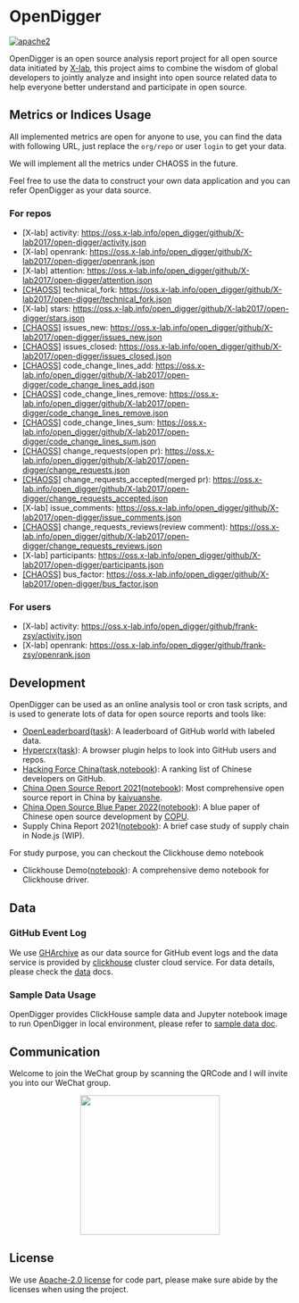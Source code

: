 # OpenDigger

[![apache2](https://img.shields.io/badge/license-Apache%202-blue)](LICENSE)

OpenDigger is an open source analysis report project for all open source data initiated by [X-lab](https://x-lab.info), this project aims to combine the wisdom of global developers to jointly analyze and insight into open source related data to help everyone better understand and participate in open source.

## Metrics or Indices Usage

All implemented metrics are open for anyone to use, you can find the data with following URL, just replace the `org/repo` or user `login` to get your data.

We will implement all the metrics under CHAOSS in the future.

Feel free to use the data to construct your own data application and you can refer OpenDigger as your data source.

### For repos

- [X-lab] activity: https://oss.x-lab.info/open_digger/github/X-lab2017/open-digger/activity.json
- [X-lab] openrank: https://oss.x-lab.info/open_digger/github/X-lab2017/open-digger/openrank.json
- [X-lab] attention: https://oss.x-lab.info/open_digger/github/X-lab2017/open-digger/attention.json
- [[CHAOSS]](https://chaoss.community/metric-technical-fork/) technical_fork: https://oss.x-lab.info/open_digger/github/X-lab2017/open-digger/technical_fork.json
- [X-lab] stars: https://oss.x-lab.info/open_digger/github/X-lab2017/open-digger/stars.json
- [[CHAOSS]](https://chaoss.community/metric-issues-new/) issues_new: https://oss.x-lab.info/open_digger/github/X-lab2017/open-digger/issues_new.json
- [[CHAOSS]](https://chaoss.community/metric-issues-new/) issues_closed: https://oss.x-lab.info/open_digger/github/X-lab2017/open-digger/issues_closed.json
- [[CHAOSS]](https://chaoss.community/metric-code-changes-lines/) code_change_lines_add: https://oss.x-lab.info/open_digger/github/X-lab2017/open-digger/code_change_lines_add.json
- [[CHAOSS]](https://chaoss.community/metric-code-changes-lines/) code_change_lines_remove: https://oss.x-lab.info/open_digger/github/X-lab2017/open-digger/code_change_lines_remove.json
- [[CHAOSS]](https://chaoss.community/metric-code-changes-lines/) code_change_lines_sum: https://oss.x-lab.info/open_digger/github/X-lab2017/open-digger/code_change_lines_sum.json
- [[CHAOSS]](https://chaoss.community/metric-change-requests/) change_requests(open pr): https://oss.x-lab.info/open_digger/github/X-lab2017/open-digger/change_requests.json
- [[CHAOSS]](https://chaoss.community/metric-change-requests-accepted/) change_requests_accepted(merged pr): https://oss.x-lab.info/open_digger/github/X-lab2017/open-digger/change_requests_accepted.json
- [X-lab] issue_comments: https://oss.x-lab.info/open_digger/github/X-lab2017/open-digger/issue_comments.json
- [[CHAOSS]](https://chaoss.community/metric-change-request-reviews/) change_requests_reviews(review comment): https://oss.x-lab.info/open_digger/github/X-lab2017/open-digger/change_requests_reviews.json
- [X-lab] participants: https://oss.x-lab.info/open_digger/github/X-lab2017/open-digger/participants.json
- [[CHAOSS]](https://chaoss.community/metric-bus-factor/) bus_factor: https://oss.x-lab.info/open_digger/github/X-lab2017/open-digger/bus_factor.json

### For users

- [X-lab] activity: https://oss.x-lab.info/open_digger/github/frank-zsy/activity.json
- [X-lab] openrank: https://oss.x-lab.info/open_digger/github/frank-zsy/openrank.json

## Development

OpenDigger can be used as an online analysis tool or cron task scripts, and is used to generate lots of data for open source reports and tools like:

- [OpenLeaderboard](https://open-leaderboard.x-lab.info/)([task](/src/cron/tasks/open_leaderboard.ts)): A leaderboard of GitHub world with labeled data.
- [Hypercrx](https://github.com/hypertrons/hypertrons-crx)([task](/src/cron//tasks/hypercrx_repo.ts)): A browser plugin helps to look into GitHub users and repos.
- [Hacking Force China](https://opensource.win/)([task](/src/cron/tasks/hacking_force_annual.ts),[notebook](/notebook/hacking_force.ipynb)): A ranking list of Chinese developers on GitHub.
- [China Open Source Report 2021](https://kaiyuanshe.cn/document/china-os-report-2021/)([notebook](/notebook/China_open_source_report_2021.ipynb)): Most comprehensive open source report in China by [kaiyuanshe](https://kaiyuanshe.cn/).
- [China Open Source Blue Paper 2022](http://www.copu.org.cn/new/308)([notebook](/notebook/China_open_source_blue_paper_2022.ipynb)): A blue paper of Chinese open source development by [COPU](http://www.copu.org.cn/).
- Supply China Report 2021([notebook](/notebook/supply_chain_report_2021.ipynb)): A brief case study of supply chain in Node.js (WIP).

For study purpose, you can checkout the Clickhouse demo notebook

- Clickhouse Demo([notebook](/notebook/clickhouse_demo.ipynb)): A comprehensive demo notebook for Clickhouse driver.

## Data

### GitHub Event Log

We use [GHArchive](https://www.gharchive.org/) as our data source for GitHub event logs and the data service is provided by [clickhouse](https://clickhouse.tech/) cluster cloud service. For data details, please check the [data](https://github.com/X-lab2017/open-digger/blob/master/docs/data.md) docs.

### Sample Data Usage

OpenDigger provides ClickHouse sample data and Jupyter notebook image to run OpenDigger in local environment, please refer to [sample data doc](./sample_data/README.md).

## Communication

Welcome to join the WeChat group by scanning the QRCode and I will invite you into our WeChat group.

<div align=center>
<img src='./docs/assets/wechat-qrcode.png' width="250px">
</div>

## License

We use [Apache-2.0 license](LICENSE) for code part, please make sure abide by the licenses when using the project.
